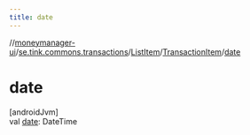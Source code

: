 ```yaml
---
title: date
---
```

//[moneymanager-ui](../../../../index.html)/[se.tink.commons.transactions](../../index.html)/[ListItem](../index.html)/[TransactionItem](index.html)/[date](date.html)



# date



[androidJvm]\
val [date](date.html): DateTime





